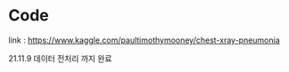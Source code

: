 # Code
link : https://www.kaggle.com/paultimothymooney/chest-xray-pneumonia


21.11.9 데이터 전처리 까지 완료


